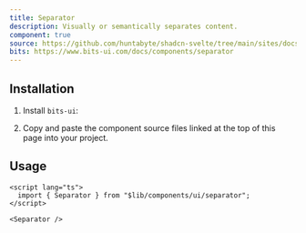 ```yaml
---
title: Separator
description: Visually or semantically separates content.
component: true
source: https://github.com/huntabyte/shadcn-svelte/tree/main/sites/docs/src/lib/registry/default/ui/separator
bits: https://www.bits-ui.com/docs/components/separator
---
```


<script>
  import { ComponentPreview, ManualInstall, PMAddComp, PMInstall } from '$lib/components/docs';
</script>

<ComponentPreview name="separator-demo">

<div></div>

</ComponentPreview>

## Installation

<PMAddComp name="separator" />

<ManualInstall>

1. Install `bits-ui`:

<PMInstall command="bits-ui" />

2. Copy and paste the component source files linked at the top of this page into your project.

</ManualInstall>

## Usage

```svelte
<script lang="ts">
  import { Separator } from "$lib/components/ui/separator";
</script>

<Separator />
```
